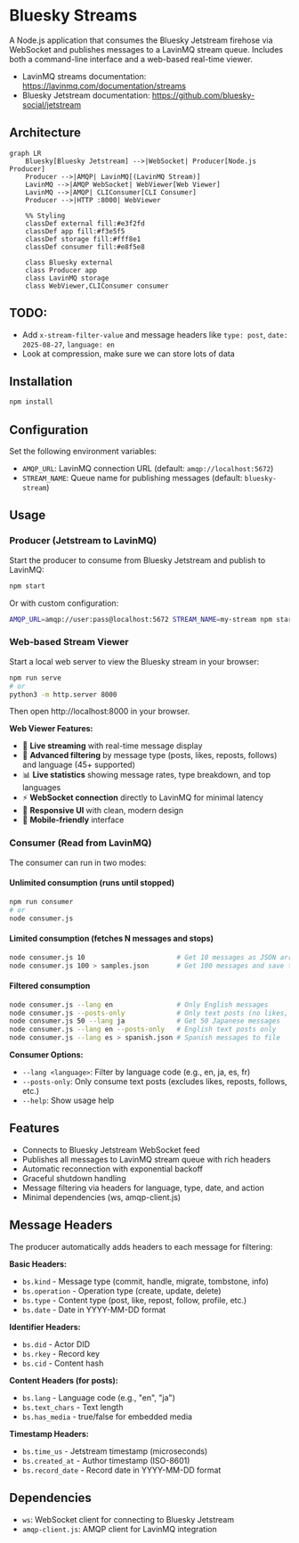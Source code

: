 # Bluesky Streams

A Node.js application that consumes the Bluesky Jetstream firehose via WebSocket and publishes messages to a LavinMQ stream queue. Includes both a command-line interface and a web-based real-time viewer.

- LavinMQ streams documentation: https://lavinmq.com/documentation/streams
- Bluesky Jetstream documentation: https://github.com/bluesky-social/jetstream

## Architecture

```mermaid
graph LR
    Bluesky[Bluesky Jetstream] -->|WebSocket| Producer[Node.js Producer]
    Producer -->|AMQP| LavinMQ[(LavinMQ Stream)]
    LavinMQ -->|AMQP WebSocket| WebViewer[Web Viewer]
    LavinMQ -->|AMQP| CLIConsumer[CLI Consumer]
    Producer -->|HTTP :8000| WebViewer
    
    %% Styling
    classDef external fill:#e3f2fd
    classDef app fill:#f3e5f5
    classDef storage fill:#fff8e1
    classDef consumer fill:#e8f5e8
    
    class Bluesky external
    class Producer app
    class LavinMQ storage
    class WebViewer,CLIConsumer consumer
```

## TODO:

- Add `x-stream-filter-value` and message headers like `type: post`, `date: 2025-08-27`, `language: en`
- Look at compression, make sure we can store lots of data

## Installation

```bash
npm install
```

## Configuration

Set the following environment variables:

- `AMQP_URL`: LavinMQ connection URL (default: `amqp://localhost:5672`)
- `STREAM_NAME`: Queue name for publishing messages (default: `bluesky-stream`)

## Usage

### Producer (Jetstream to LavinMQ)

Start the producer to consume from Bluesky Jetstream and publish to LavinMQ:

```bash
npm start
```

Or with custom configuration:

```bash
AMQP_URL=amqp://user:pass@localhost:5672 STREAM_NAME=my-stream npm start
```

### Web-based Stream Viewer

Start a local web server to view the Bluesky stream in your browser:

```bash
npm run serve
# or
python3 -m http.server 8000
```

Then open http://localhost:8000 in your browser.

**Web Viewer Features:**
- 🔴 **Live streaming** with real-time message display
- 🎯 **Advanced filtering** by message type (posts, likes, reposts, follows) and language (45+ supported)
- 📊 **Live statistics** showing message rates, type breakdown, and top languages
- ⚡ **WebSocket connection** directly to LavinMQ for minimal latency
- 🎨 **Responsive UI** with clean, modern design
- 📱 **Mobile-friendly** interface

### Consumer (Read from LavinMQ)

The consumer can run in two modes:

#### Unlimited consumption (runs until stopped)
```bash
npm run consumer
# or
node consumer.js
```

#### Limited consumption (fetches N messages and stops)
```bash
node consumer.js 10                       # Get 10 messages as JSON array
node consumer.js 100 > samples.json       # Get 100 messages and save to file
```

#### Filtered consumption
```bash
node consumer.js --lang en                # Only English messages
node consumer.js --posts-only             # Only text posts (no likes, reposts, etc.)
node consumer.js 50 --lang ja             # Get 50 Japanese messages
node consumer.js --lang en --posts-only   # English text posts only
node consumer.js --lang es > spanish.json # Spanish messages to file
```

**Consumer Options:**
- `--lang <language>`: Filter by language code (e.g., en, ja, es, fr)
- `--posts-only`: Only consume text posts (excludes likes, reposts, follows, etc.)
- `--help`: Show usage help

## Features

- Connects to Bluesky Jetstream WebSocket feed
- Publishes all messages to LavinMQ stream queue with rich headers
- Automatic reconnection with exponential backoff
- Graceful shutdown handling
- Message filtering via headers for language, type, date, and action
- Minimal dependencies (ws, amqp-client.js)

## Message Headers

The producer automatically adds headers to each message for filtering:

**Basic Headers:**
- `bs.kind` - Message type (commit, handle, migrate, tombstone, info)
- `bs.operation` - Operation type (create, update, delete)
- `bs.type` - Content type (post, like, repost, follow, profile, etc.)
- `bs.date` - Date in YYYY-MM-DD format

**Identifier Headers:**
- `bs.did` - Actor DID
- `bs.rkey` - Record key  
- `bs.cid` - Content hash

**Content Headers (for posts):**
- `bs.lang` - Language code (e.g., "en", "ja")
- `bs.text_chars` - Text length
- `bs.has_media` - true/false for embedded media

**Timestamp Headers:**
- `bs.time_us` - Jetstream timestamp (microseconds)
- `bs.created_at` - Author timestamp (ISO-8601)
- `bs.record_date` - Record date in YYYY-MM-DD format

## Dependencies

- `ws`: WebSocket client for connecting to Bluesky Jetstream
- `amqp-client.js`: AMQP client for LavinMQ integration
